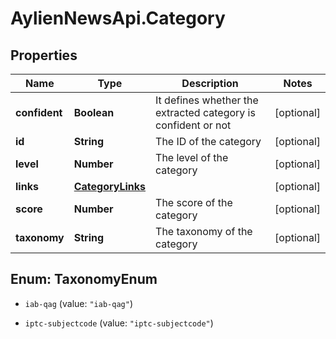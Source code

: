# AylienNewsApi.Category

## Properties

Name | Type | Description | Notes
------------ | ------------- | ------------- | -------------
**confident** | **Boolean** | It defines whether the extracted category is confident or not | [optional] 
**id** | **String** | The ID of the category | [optional] 
**level** | **Number** | The level of the category | [optional] 
**links** | [**CategoryLinks**](CategoryLinks.md) |  | [optional] 
**score** | **Number** | The score of the category | [optional] 
**taxonomy** | **String** | The taxonomy of the category | [optional] 



## Enum: TaxonomyEnum


* `iab-qag` (value: `"iab-qag"`)

* `iptc-subjectcode` (value: `"iptc-subjectcode"`)




